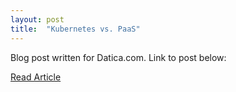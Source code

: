 ```yaml
---
layout: post
title:  "Kubernetes vs. PaaS"
---
```

Blog post written for Datica.com. Link to post below:

<a href="https://datica.com/blog/kubernetes-vs-paas/" class="markdown-btn">Read Article</a>